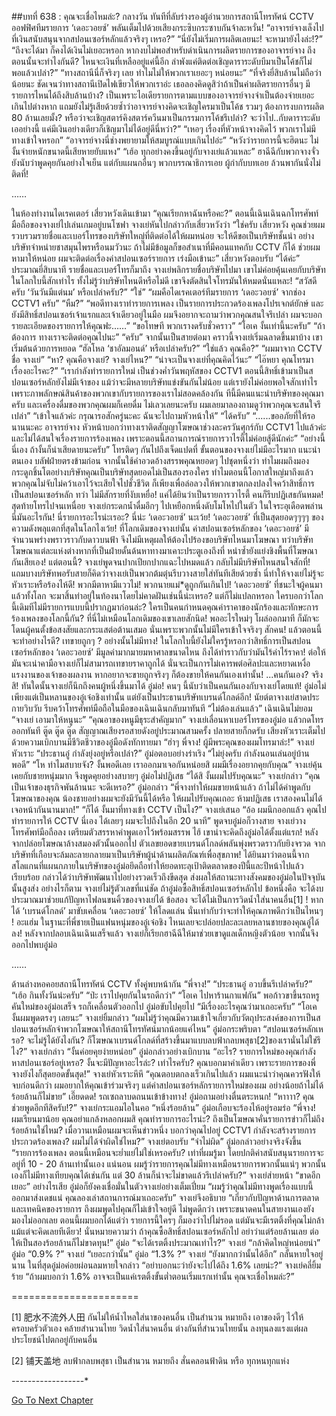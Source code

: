 ##บทที่ 638 : คุณจะเชื่อไหมล่ะ?
กลางวัน
ทันทีที่ลับร่างรองผู้อำนวยการสถานีโทรทัศน์ CCTV
ออฟฟิศทีมรายการ ‘เดอะวอยซ์’ พลันเต็มไปด้วยเสียงกระซิบกระซาบกันจ้าละหวั่น!
“อาจารย์จางเล็งไปที่เงินสนับสนุนจากสปอนเซอร์หลักแล้วจริงๆ เหรอ?”
“นี่ยังไม่เริ่มการผลิตเลยนะ! จะหามายังไงล่ะ!?”
“ถึงจะได้มา ก็คงได้เงินไม่เยอะหรอก หากงบไม่พอสำหรับดำเนินการผลิตรายการของอาจารย์จาง ถึงตอนนั้นจะทำไงกันดี? ไหนจะเงินที่เหลืออยู่แค่นี้อีก ลำพังแค่ติดต่อเชิญดาราระดับบีมาเป็นโค้ชก็ไม่พอแล้วเปล่า?”
“ทางสถานีนี่ก็จริงๆ เลย ทำไมไม่ให้พวกเราเยอะๆ หน่อยนะ”
“ที่จริงยี่สิบล้านไม่ถือว่าน้อยนะ ชัดเจนว่าทางสถานีเปิดไฟเขียวให้พวกเราอ่ะ เธอลองคิดดูสิว่าถ้าเป็นค่าผลิตรายการอื่นๆ มีรายการไหนได้ถึงสิบล้านบ้าง? เป็นเพราะไอเดียรายการตามแบบของอาจารย์จางจำเป็นต้องจ่ายเยอะเกินไปต่างหาก แถมยังไม่รู้เสียด้วยซ้ำว่าอาจารย์จางคิดจะเชิญใครมาเป็นโค้ช รวมๆ ต้องการงบการผลิต 80 ล้านเลยมั้ง? หรือว่าจะเชิญสตาร์คิงสตาร์ควีนมาเป็นกรรมการโค้ชรึเปล่า? จะว่าไป..กับดาราระดับเออย่างนี้ แค่มีเงินอย่างเดียวก็เชิญมาไม่ได้อยู่ดีนี่หว่า?”
“เหอๆ เรื่องที่หัวหน้าจางคิดไว้ พวกเราไม่มีทางเข้าใจหรอก”
“อาจารย์จางนี่ช่างพยายามให้สมบูรณ์แบบเกินไปอ่ะ”
“หวังว่ารายการนี้จะฮิตนะ ไม่งั้นจ่ายหนักขนาดนี้เสียหายยับแหง”
“เฮ้อ ทุกอย่างคงขึ้นอยู่กับจางเย่แล้วแหละ”
ฮาฉีฉีกับพวกจางจั่วยังนับว่าพูดคุยกันอย่างใจเย็น แต่กับแผนกอื่นๆ พวกบรรณาธิการเอย ผู้กำกับบทเอย ล้วนพากันนั่งไม่ติดที่!




……




ในห้องทำงานไดเรคเตอร์
เสี่ยวหวังเดินเข้ามา “คุณเรียกหาฉันหรือคะ?”
ตอนนี้เฉินเฉินฉกโทรศัพท์มือถือของจางเย่ไปเล่นเกมอยู่บนโซฟา จางเย่หันไปกล่าวกับเสี่ยวหวังว่า “ใช่ครับ เสี่ยวหวัง คุณช่วยผมรวบรวมรายชื่อและเบอร์โทรของบริษัทใหญ่ที่ติดต่อได้ให้ผมหน่อย จะให้ดีขอเป็นบริษัทชั้นนำ อย่างบริษัทจำหน่ายชาสมุนไพรหรือนมวัวนะ ถ้าไม่มีข้อมูลก็ขอสำเนาที่มีคอนแทคกับ CCTV ก็ได้ ช่วยผมหามาให้หน่อย ผมจะติดต่อเรื่องค่าสปอนเซอร์รายการ เร่งมือเข้านะ”
เสี่ยวหวังตอบรับ “ได้ค่ะ”
ประมาณยี่สิบนาที รายชื่อและเบอร์โทรก็มาถึง
จางเย่พลิกรายชื่อบริษัทไปมา เขาไม่ค่อยคุ้นเคยกับบริษัทในโลกใบนี้สักเท่าไร ทั้งไม่รู้ว่าบริษัทไหนดีหรือไม่ดี เขาจึงตัดสินใจโทรมันให้หมดนั่นแหละ!
“สวัสดีครับ ‘วันวันมีแต่นม’ หรือเปล่าครับ?”
“ใช่”
“ผมคือไดเรคเตอร์ทีมรายการ ‘เดอะวอยซ์’ จากช่อง CCTV1 ครับ”
“หืม?”
“พอดีทางเราทำรายการเพลง เป็นรายการประกวดร้องเพลงโปรเจกต์ยักษ์ และยังมีสิทธิ์สปอนเซอร์เจ้าแรกและเจ้าเดียวอยู่ในมือ ผมจึงอยากจะถามว่าพวกคุณสนใจรึเปล่า ผมจะบอกรายละเอียดของรายการให้คุณฟะ……”
“ขอโทษที พวกเรางดรับชั่วคราว”
“โอเค งั้นเท่านี้นะครับ”
“ถ้าต้องการ ทางเราจะติดต่อคุณไปนะ”
“ครับ”
จากนั้นเป็นสายต่อมา
คราวนี้จางเย่เริ่มฉลาดขึ้นมาบ้าง เขาเริ่มต้นด้วยการหยอด
“ฮัลโหล ‘ชาอัลมอนด์’ หรือเปล่าครับ?”
“ใช่แล้ว คุณคือ?”
“ผมมาจาก CCTV ชื่อ จางเย่”
“หา? คุณคือจางเย่? จางเย่ไหน?”
“น่าจะเป็นจางเย่ที่คุณคิดไว้นะ”
“ไอ๊หยา คุณโทรมาเรื่องอะไรคะ?”
“เรากำลังทำรายการใหม่ เป็นช่วงค่ำวันพฤหัสของ CCTV1 ตอนนี้สิทธิ์เข้ามาเป็นสปอนเซอร์หลักยังไม่มีเจ้าของ แม้ว่าจะมีหลายบริษัทแข่งขันกันไม่น้อย แต่เรายังไม่ค่อยพอใจสักเท่าไร เพราะภาพลักษณ์สินค้าของพวกเขากับรายการของเราไม่สอดคล้องกัน ทีนี้มีคนแนะนำบริษัทของคุณมาครับ และเครื่องดื่มของพวกคุณผมก็เคยดื่ม ไม่เลวเลยนะครับ ผมเลยมาลองถามดูว่าพวกคุณจะสนใจรึเปล่า”
“เข้าใจแล้วค่ะ กรุณารอสักครู่นะคะ ฉันจะไปถามหัวหน้าให้”
“ได้ครับ”
“......ขออภัยที่ให้รอนานนะคะ อาจารย์จาง หัวหน้าบอกว่าทางเราติดสัญญาโฆษณาช่วงละครวันศุกร์กับ CCTV1 ไปแล้วค่ะ และไม่ได้สนใจเรื่องรายการร้องเพลง เพราะตอนนี้สถานการณ์รายการวาไรตี้ไม่ค่อยสู้ดีนักค่ะ”
“อย่างนี้นี่เอง ถ้างั้นก็น่าเสียดายนะครับ”
โทรติดๆ กันไปถึงเจ็ดแปดที่
ขั้นตอนของจางเย่ไม่มีอะไรมาก แนะนำตนเอง บลัฟฝ่ายตรงข้ามก่อน จากนั้นใช้คำอวดอ้างสรรพคุณหยอดๆ ไปชุดหนึ่งว่า ทำไมผมถึงมองกระดูกชิ้นโตอย่างบริษัทคุณเป็นบริษัทสุดยอดไม่เป็นสองรองใคร ทำไมตอนนี้โอกาสใหญ่มาถึงแล้วพวกคุณไม่จับไม่คว้าเอาไว้จะเสียใจไปชั่วชีวิต ก็เพียงเพื่อล่อลวงให้พวกเขาตกลงปลงใจคว้าสิทธิ์การเป็นสปอนเซอร์หลัก
ทว่า ไม่มีสักรายที่งับเหยื่อ!
แค่ได้ยินว่าเป็นรายการวาไรตี้ คนก็รีบปฏิเสธกันหมด!
สุดท้ายโทรไปจนเหนื่อย จางเย่กระดกน้ำดื่มอึกๆ ไปเหยือกหนึ่งดับโมโหไปในตัว ในใจระอุเดือดพล่าน นี่มันอะไรกัน! นี่รายการอะไรน่ะเรอะ? นี่น่ะ ‘เดอะวอยซ์’ นะเว้ย! ‘เดอะวอยซ์’ ที่เป็นสุดยอดๆๆๆๆ ของความดังพลุแตกที่สุดในโลกไงเว้ย!
ที่โลกเดิมของจางเย่นั้น ค่าสปอนเซอร์หลักของ ‘เดอะวอยซ์’ มีจำนวนพร่างพราวราวกับดาวบนฟ้า จึงไม่มีเหตุผลให้ต้องไปร้องขอบริษัทไหนมาโฆษณา ทว่าบริษัทโฆษณาแต่ละแห่งต่างหากที่เป็นฝ่ายดั้นด้นหาทางมาเคาะประตูเองถึงที่ หนำซ้ำยังแย่งชิงพื้นที่โฆษณากันเสียเอง! แต่ตอนนี้? จางเย่พูดจนปากเปียกปากแฉะไปหมดแล้ว กลับไม่มีบริษัทไหนสนใจสักที่! แถมบางบริษัทพอรับสายก็คิดว่าจางเย่เป็นพวกต้มตุ๋นรีบวางสายใส่ทันทีเสียด้วยซ้ำ นี่ทำให้จางเย่ไม่รู้จะหัวเราะหรือร้องไห้ดี!
พวกมีตาหามีแววไม่!
พวกนายแม่*ดูถูกกันเกินไป!
‘เดอะวอยซ์’ ที่ชนะใจผู้คนมาแล้วทั้งโลก จะมาสิ้นท่าอยู่ในท้องนาโดยไม่คาดฝันเช่นนี้น่ะเหรอ? แต่ก็ไม่แปลกหรอก ใครบอกว่าโลกนี้เดิมทีไม่มีรายการแบบนี้ปรากฏมาก่อนล่ะ? ใครเป็นคนกำหนดคุณค่าราคาของนักร้องและทักษะการร้องเพลงของโลกนี้กัน? ที่นี่ไม่เหมือนโลกเดิมของเขาเลยสักนิด! พออะไรใหม่ๆ โผล่ออกมาที ก็มักจะโดนผู้คนตั้งข้อสงสัยและกระแสต่อต้านเสมอ นั่นเพราะพวกนั้นไม่มีใครเข้าใจจริงๆ สักคน!
แล้วตอนนี้จะทำอย่างไรดี?
เทขายถูกๆ ? อย่างนั้นไม่มีทาง!
ในโลกใบนี้ยังไม่ใครรู้หรอกว่าสิทธิ์การเป็นสปอนเซอร์หลักของ ‘เดอะวอยซ์’ มีมูลค่ามากมายมหาศาลขนาดไหน ถึงได้ทำราวกับว่ามันไร้ค่าไร้ราคา! ต่อให้มันจะเน่าคามือจางเย่ก็ไม่สามารถเทขายราคาถูกได้ นั่นจะเป็นการไม่เคารพต่อศิลปะและหยาดเหงื่อแรงงานของเจ้าของผลงาน หากอยากจะขายถูกจริงๆ ก็ต้องขายให้คนกันเองเท่านั้น!
...คนกันเอง?
จริงสิ!
ทันใดนั้นจางเย่ก็นึกถึงคนผู้หนึ่งขึ้นมาได้ อู๋ม่อ! คนๆ นี้นับว่าเป็นคนกันเองกับจางเย่โดยแท้! อู๋ม่อไม่เพียงแต่เป็นหลานของอู๋เจ๋อชิงเท่านั้น แต่ยังเป็นประธานบริษัทเบรนด์โกลด์อีก!
นัยต์ตาจางเย่สาดประกายวิบวับ รีบคว้าโทรศัพท์มือถือในมือของเฉินเฉินกลับมาทันที “ไม่ต้องเล่นแล้ว”
เฉินเฉินไม่ยอม “จางเย่ เอามาให้หนูนะ”
“คุณอาของหนูมีธุระสำคัญมาก” จางเย่เลื่อนหาเบอร์โทรของอู๋ม่อ แล้วกดโทรออกทันที
ตู๊ด ตู๊ด ตู๊ด
สัญญาณเสียงรอสายดังอยู่ประมาณสามครั้ง ปลายสายก็กดรับ เสียงหัวเราะเต็มไปด้วยความเบิกบานมีชีวิตชีวาของอู๋มือดังทักทายมา “ฮ่าๆ พี่จาง! ผู้มีพระคุณของผมโทรมาล่ะ!”
จางเย่หัวเราะ “ประธานอู๋ กำลังยุ่งอยู่หรือเปล่า?”
อู๋ม่อตอบอย่างร่าเริง “ไม่ยุ่งครับ กำลังนอนเล่นอยู่บ้านพอดี”
“โห ทำไมสบายจัง? งั้นพอดีเลย เราออกมาเจอกันหน่อยสิ ผมมีเรื่องอยากคุยกับคุณ” จางเย่คุ้นเคยกับชายหนุ่มมาก จึงพูดคุยอย่างสบายๆ
อู๋ม่อไม่ปฏิเสธ “ได้สิ งั้นผมไปรับคุณนะ”
จางเย่กล่าว “คุณเป็นเจ้าของธุรกิจพันล้านนะ จะดีเหรอ?”
อู๋ม่อกล่าว “พี่จางทำให้ผมขายหน้าแล้ว ถ้าไม่ได้คำพูดกับโฆษณาของคุณ น้องชายอย่างผมจะยังมีวันนี้ได้หรือ ให้ผมไปรับคุณเถอะ ห้ามปฏิเสธ เราสองคนไม่ได้เจอหน้ากันนานมาก!”
“ก็ได้ งั้นมาที่ทางเข้า CCTV เป็นไง?” จางเย่เสนอ
“อ้อ ผมนึกออกแล้ว คุณไปทำรายการให้ CCTV นี่เอง ได้เลยๆ ผมจะไปถึงในอีก 20 นาที” พูดจบอู๋ม่อก็วางสาย
จางเย่วางโทรศัพท์มือถือลง เตรียมตัวสรรหาคำพูดเอาไว้พร้อมสรรพ ไฮ้ เขาน่าจะคิดถึงอู๋ม่อได้ตั้งแต่แรก! หลังจากปล่อยโฆษณาล้างสมองตัวนั้นออกไป ตัวเลขยอดขายเบรนด์โกลด์พลันพุ่งพรวดราวกับยิงจรวด จากบริษัทที่เกือบจะล้มละลายกลายมาเป็นบริษัทผู้นำด้านผลิตภัณฑ์เพื่อสุขภาพ! ได้ยินมาว่าตอนนี้จากสโลแกนที่แผนกภายในบริษัทของอู๋ม่อยึดถือทำให้ยอดทะลุเป้าติดตลาดของปีนี้และปีหน้าไปแล้วเรียบร้อย กล่าวได้ว่าบริษัทพัฒนาไปอย่างรวดเร็วถึงขีดสุด ส่งผลให้สถานะทางสังคมของอู๋ม่อในปัจจุบันนั้นสูงส่ง อย่างไรก็ตาม จางเย่ไม่รู้ตัวเลขที่แน่ชัด ถ้าอู๋ม่อซื้อสิทธิ์สปอนเซอร์หลักไป ข้อหนึ่งคือ จะได้งบประมาณมาช่วยแก้ปัญหาไฟลนขนคิ้วของจางเย่ได้ ข้อสอง จะได้ไม่เป็นการวิดน้ำใส่นาคนอื่น[1] ! หากได้ ‘เบรนด์โกลด์’ มาขับเคลื่อน ‘เดอะวอยซ์’ ให้โลดแล่น นั่นเท่ากับว่าจะทำให้คุณภาพดีกว่าเป็นไหนๆ !
อะแฮ่ม ในฐานะที่พี่ชายเป็นแฟนหนุ่มของอู๋เจ๋อชิง ไหนเลยจะปล่อยปละละเลยหลานชายของคุณอู๋ได้ลง!
หลังจากปลอบเฉินเฉินเสร็จแล้ว จางเย่ก็เรียกฮาฉีฉีให้มาช่วยเขาดูแลเด็กหญิงตัวน้อย จากนั้นจึงออกไปพบอู๋ม่อ




……




ด้านล่างหอคอยสถานีโทรทัศน์ CCTV
ทั้งคู่พบหน้ากัน
“พี่จาง!”
“ประธานอู๋ อวบขึ้นรึเปล่าครับ?”
“เฮ้อ กินทั้งวันน่ะครับ”
“ป่ะ เราไปคุยกันในรถดีกว่า”
“โอเค ไปหาร้านกาแฟกัน”
พอก้าวขาขึ้นรถหรูคันใหม่ของอู๋ม่อเสร็จ รถก็เคลื่อนตัวออกไป
อู๋ม่อขับไปคุยไป “มีเรื่องอะไรคุณว่ามาเถอะครับ”
“โอเค งั้นผมพูดตรงๆ เลยนะ” จางเย่ยิ้มกล่าว “ผมไม่รู้ว่าคุณมีความเข้าใจเกี่ยวกับวัตถุประสงค์ของการเป็นสปอนเซอร์หลักจำพวกโฆษณาให้สถานีโทรทัศน์มากน้อยแค่ไหน”
อู๋ม่อกระพริบตา “สปอนเซอร์หลักเหรอ? จะไม่รู้ได้ยังไงกัน? ก็โฆษณาเบรนด์โกลด์ที่สร้างขึ้นมาแบบลบฟ้ากลบพสุธา[2]ของเรานั่นไม่ใช่รึไง?”
จางเย่กล่าว “งั้นค่อยคุยง่ายหน่อย”
อู๋ม่อกล่าวอย่างเบิกบาน “อะไร? รายการใหม่ของคุณกำลังหาสปอนเซอร์อยู่เหรอ? งั้นจะมีปัญหาอะไรล่ะ? เท่าไรครับ? คุณบอกมาคำเดียว เพราะรายการของพี่จางยังไงก็สุดยอดขั้นสุด!”
จางเย่หัวเราะหึหึ “คุณตอบตกลงเร็วเกินไปแล้ว ผมแนะนำว่าคุณควรฟังให้จบก่อนดีกว่า ผมอยากให้คุณเข้าร่วมจริงๆ แต่ค่าสปอนเซอร์หลักรายการใหม่ของผม อย่างน้อยถ้าไม่ได้ร้อยล้านก็ไม่ขาย”
เอี๊ยดดด!
รถเซถลาบดถนนเข้าข้างทาง!
อู๋ม่อถามอย่างตื่นตระหนก! “หาาาา? คุณช่วยพูดอีกทีสิครับ!?”
จางเย่กระแอมไอในคอ “หนึ่งร้อยล้าน”
อู๋ม่อเกือบจะร้องไห้อยู่รอมร่อ “พี่จาง! ผมเรียนมาน้อย คุณอย่าแกล้งหลอกผมสิ คุณทำรายการอะไรน่ะ? ถึงเป็นโฆษณาคั่นรายการข่าวก็ไม่ถึงร้อยล้านใช่ไหม? เมื่อวานเหมือนผมจะเห็นข่าวหนึ่ง บอกว่าคุณไปอยู่ CCTV1 กำลังจะสร้างรายการประกวดร้องเพลง? ผมไม่ได้จำผิดใช่ไหม?”
จางเย่ตอบรับ “จำไม่ผิด”
อู๋ม่อกล่าวอย่างจริงจังขึ้น “รายการร้องเพลง ตอนนี้เหมือนจะย่ำแย่ไม่ใช่เหรอครับ? เท่าที่ผมรู้มา โดยปกติค่าสนับสนุนรายการจะอยู่ที่ 10 - 20 ล้านเท่านั้นเอง แน่นอน ผมรู้ว่ารายการคุณไม่มีทางเหมือนรายการพวกนั้นแน่ๆ พวกนั้นเองก็ไม่มีทางเทียบคุณได้เช่นกัน แต่ 30 ล้านก็น่าจะไม่ขาดแล้วรึเปล่าครับ?”
จางเย่ส่ายหน้า “ขาดอีกเยอะ”
อย่างไรเสีย อู๋ม่อก็ยังคงเชื่อมั่นในตัวจางเย่อย่างเต็มเปี่ยม “ผมรู้ว่าคุณไม่มีทางพูดเรื่องแบบนี้ออกมาส่งเดชแน่ คุณลองเล่าสถานการณ์มาเถอะครับ”
จางเย่จึงอธิบาย “เกี่ยวกับปัญหาด้านการตลาดและเทคนิคของรายการ ถึงผมพูดไปคุณก็ไม่เข้าใจอยู่ดี ไม่พูดดีกว่า เพราะขนาดคนในสายงานเองยังมองไม่ออกเลย ตอนนี้ผมบอกได้แต่ว่า รายการนี้ใครๆ ก็มองว่าไปไม่รอด แต่มันจะมีเรตติ้งที่คุณไม่กล้าแม้แต่จะคิดเลยทีเดียว! นั่นหมายความว่า ถ้าคุณซื้อสิทธิ์สปอนเซอร์หลักไป อย่าว่าแต่ร้อยล้านเลย ต่อให้เป็นสองร้อยล้านก็ไม่ขาดทุน!”
อู๋ม่อ “จะได้เรตติ้งประมาณเท่าไร?”
จางเย่ “กล้าคิดใหญ่หน่อยน่า”
อู๋ม่อ “0.9% ?”
จางเย่ “เยอะกว่านั้น”
อู๋ม่อ “1.3% ?”
จางเย่ “ยังมากกว่านั้นได้อีก”
กลั้นหายใจอยู่นาน ในที่สุดอู๋ม่อค่อยผ่อนลมหายใจกล่าว “อย่าบอกนะว่ายังจะไปได้ถึง 1.6% เลยน่ะ?”
จางเย่คลี่ยิ้มร้าย “ถ้าผมบอกว่า 1.6% อาจจะเป็นแค่เรตติ้งขั้นต่ำตอนเริ่มแรกเท่านั้น คุณจะเชื่อไหมล่ะ?”




======================


[1] 肥水不流外人田 กันไม่ให้น้ำไหลใส่นาของคนอื่น เป็นสำนวน หมายถึง เอาของดีๆ ไว้ให้ครอบครัวตัวเอง คล้ายสำนวนไทย วิดน้ำใส่นาคนอื่น ต่างกันที่สำนวนไทยนั้น ลงทุนลงแรงแต่ผลประโยชน์ไปตกอยู่กับคนอื่น


[2] 铺天盖地 ลบฟ้ากลบพสุธา เป็นสำนวน หมายถึง สั่นคลอนฟ้าดิน หรือ ทุกหนทุกแห่ง




*-*-*-*-*-*-*-*-*-*-*-*-*-*-*-*-*-*-*




[Go To Next Chapter]( ./39.md)